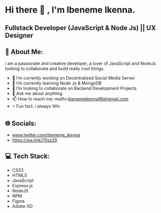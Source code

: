 # Hi there 👋 , I'm Ibeneme Ikenna. 
##

## Fullstack Developer (JavaScript & Node Js) || UX Designer 
##

## 💫 About Me:

i am a passionate and creative developer, a lover of JavaScript and NodeJs
looking to collaborate and build really cool things.

- 🔭 I’m currently working on Decentralized Social Media Server
- 🌱 I’m currently learning Node Js & MongoDB
- 👯 I’m looking to collaborate on Backend Development Projects
- 💬 Ask me about anything
- 📫 How to reach me: mailto:ibenemeikenna96@gmail.com
- ⚡ Fun fact: i always Win

##
## 🌐 Socials:
- www.twitter.com/ibeneme_ikenna
- https://wa.link/70sz29

##
## 💻 Tech Stack:
 - CSS3 
 - HTML5 
 - JavaScript
 - Express.js
 - NodeJS
 - NPM 
 - Figma
 - Adobe XD
